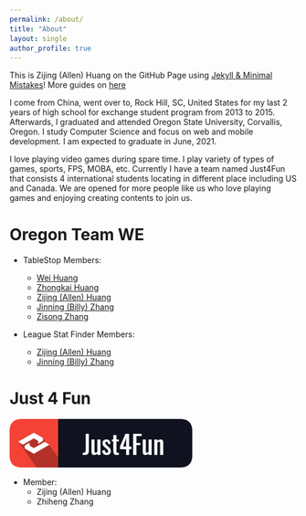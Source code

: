 ```yaml
---
permalink: /about/
title: "About"
layout: single
author_profile: true
---
```


This is Zijing (Allen) Huang on the GitHub Page using [Jekyll & Minimal Mistakes](https://mademistakes.com/work/minimal-mistakes-jekyll-theme/)!
More guides on [here](https://mmistakes.github.io/minimal-mistakes/docs/quick-start-guide/)

I come from China, went over to, Rock Hill, SC, United States for my last 2 years of high school for exchange student program from 2013 to 2015.
Afterwards, I graduated and attended Oregon State University, Corvallis, Oregon. I study Computer Science and focus on web and mobile development. 
I am expected to graduate in June, 2021.

I love playing video games during spare time. I play variety of types of games, sports, FPS, MOBA, etc.
Currently I have a team named Just4Fun that consists 4 international students locating in different place including US and Canada. We are opened for more people like us who love playing games and enjoying creating contents to join us.

Oregon Team WE
==============
* TableStop Members: 
  * [Wei Huang](https://github.com/huangwei0) 
  * [Zhongkai Huang](https://github.com/Matalife) 
  * [Zijing (Allen) Huang](https://github.com/LuSuAllen) 
  * [Jinning (Billy) Zhang](https://github.com/jinningzhang6) 
  * [Zisong Zhang](https://github.com/zisongzhang) 

* League Stat Finder Members: 
  * [Zijing (Allen) Huang](https://github.com/LuSuAllen) 
  * [Jinning (Billy) Zhang](https://github.com/jinningzhang6)

Just 4 Fun
==========
![Image of Just4Fun](../assets/images/Just4Fun.png)
* Member:
  * Zijing (Allen) Huang
  * Zhiheng Zhang
